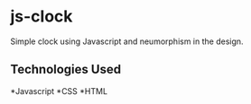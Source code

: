 # js-clock
Simple clock using Javascript and neumorphism in the design.

## Technologies Used

*Javascript
*CSS
*HTML


